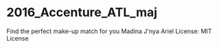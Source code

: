# 2016_Accenture_ATL_maj
Find the perfect make-up match for you
Madina
J'nya
Ariel 
License:
MIT License